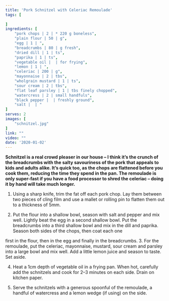 ```yaml
---
title: 'Pork Schnitzel with Celeriac Remoulade'
tags: [
    
]
ingredients: [
    "pork chops | 2 | * 220 g boneless",
    "plain flour | 50 | g",
    "egg | 1 | ",
    "breadcrumbs | 80 | g fresh",
    "dried dill | 1 | ts",
    "paprika | 1 | ts",
    "vegetable oil |  | for frying",
    "lemon | 1 | ",
    "celeriac | 200 | g",
    "mayonnaise | 2 | tbs",
    "wholgrain mustard | 1 | ts",
    "sour cream | 2 | tbs",
    "flat leaf parsley | 1 | tbs finely chopped",
    "watercress | 2 | small handfuls",
    "black pepper |  | freshly ground",
    "salt |  | "
]
serves: 2
images: [
    "schnitzel.jpg"
]
link: ""
video: ""
date: '2020-01-02'
---
```


**Schnitzel is a real crowd pleaser in our house – I think it’s the
crunch of the breadcrumbs with the salty savouriness of the pork
that appeals to kids and adults alike. It’s quick too, as the chops
are flattened before you cook them, reducing the time they spend
in the pan. The remoulade is only super-fast if you have a food
processor to shred the celeriac – doing it by hand will take much
longer.**

1. Using a sharp knife, trim the fat off each pork chop. Lay them
between two pieces of cling film and use a mallet or rolling pin to
flatten them out to a thickness of 5mm.

2. Put the flour into a shallow bowl, season with salt and pepper
and mix well. Lightly beat the egg in a second shallow bowl. Put
the breadcrumbs into a third shallow bowl and mix in the dill and
paprika. Season both sides of the chops, then coat each one

first in the flour, then in the egg and finally in the breadcrumbs.
3. For the remoulade, put the celeriac, mayonnaise, mustard, sour
cream and parsley into a large bowl and mix well. Add a little
lemon juice and season to taste. Set aside.

4. Heat a 1cm depth of vegetable oil in a frying pan. When hot,
carefully add the schnitzels and cook for 2–3 minutes on each
side. Drain on kitchen paper.

5. Serve the schnitzels with a generous spoonful of the remoulade,
a handful of watercress and a lemon wedge (if using) on the
side.